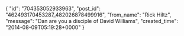  {
   "id": "704353052933963",
   "post_id": "462493170453287_482026878499916",
   "from_name": "Rick Hiltz",
   "message": "Dan are you a disciple of David Williams",
   "created_time": "2014-08-09T05:19:28+0000"
 }
